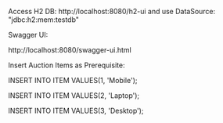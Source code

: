 Access H2 DB: 
http://localhost:8080/h2-ui and use DataSource: "jdbc:h2:mem:testdb"

Swagger UI:

http://localhost:8080/swagger-ui.html

Insert Auction Items as Prerequisite:

INSERT INTO ITEM VALUES(1, 'Mobile');

INSERT INTO ITEM VALUES(2, 'Laptop');

INSERT INTO ITEM VALUES(3, 'Desktop');